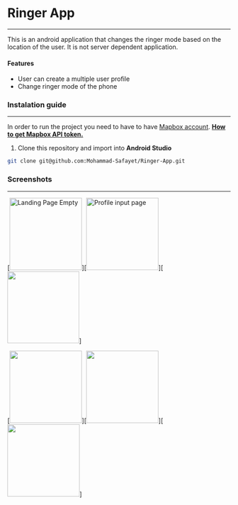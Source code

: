 # Ringer App



---



This is an android application that changes the ringer mode based on the location of the user. It is not server dependent application. 

#### Features

- User can create a multiple user profile 
- Change ringer mode of the phone
  
  

### Instalation guide



---



In order to run the project you need to have to have [Mapbox account](https://www.mapbox.com/). **[How to get Mapbox API token.](https://docs.mapbox.com/help/tutorials/get-started-tokens-api/)** 



1. Clone this repository and import into **Android Studio**

```bash
git clone git@github.com:Mohammad-Safayet/Ringer-App.git
```

### 

### Screenshots



---



[<img title="" src="https://github.com/Mohammad-Safayet/Ringer_App/master/bolb/screenshots/landing_page_empty.jpg" alt="Landing Page Empty" width="163">][<img src="file:///C:/Users/learner/Projects/Android_kotlin/Ringer_App/screenshots/profile_input_page.jpg" title="" alt="Profile input page" width="163">][<img title="" src="file:///C:/Users/learner/Projects/Android_kotlin/Ringer_App/screenshots/clock_dialog.jpg" alt="" width="162">]

[<img title="" src="file:///C:/Users/learner/Projects/Android_kotlin/Ringer_App/screenshots/map_page.jpg" alt="" width="163">][<img title="" src="file:///C:/Users/learner/Projects/Android_kotlin/Ringer_App/screenshots/profile_input_page_filled.jpg" alt="" width="163">][<img title="" src="file:///C:/Users/learner/Projects/Android_kotlin/Ringer_App/screenshots/landing_page_with_profile.jpg" alt="" width="163">]